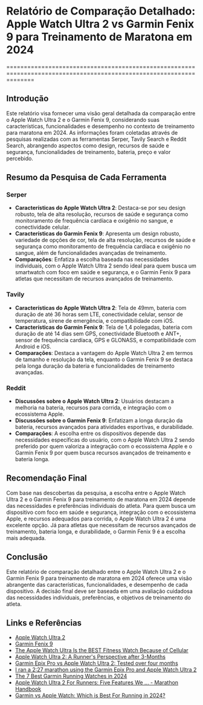# Relatório de Comparação Detalhado: Apple Watch Ultra 2 vs Garmin Fenix 9 para Treinamento de Maratona em 2024
====================================================================================================================

## Introdução
Este relatório visa fornecer uma visão geral detalhada da comparação entre o Apple Watch Ultra 2 e o Garmin Fenix 9, considerando suas características, funcionalidades e desempenho no contexto de treinamento para maratona em 2024. As informações foram coletadas através de pesquisas realizadas com 
as ferramentas Serper, Tavily Search e Reddit Search, abrangendo aspectos como design, recursos de saúde e segurança, funcionalidades de treinamento, bateria, preço e valor percebido.

## Resumo da Pesquisa de Cada Ferramenta
### Serper
- **Características do Apple Watch Ultra 2**: Destaca-se por seu design robusto, tela de alta resolução, recursos de saúde e segurança como monitoramento de frequência cardíaca e oxigênio no sangue, e conectividade celular.
- **Características do Garmin Fenix 9**: Apresenta um design robusto, variedade de opções de cor, tela de alta resolução, recursos de saúde e segurança como monitoramento de frequência cardíaca e oxigênio no sangue, além de funcionalidades avançadas de treinamento.
- **Comparações**: Enfatiza a escolha baseada nas necessidades individuais, com o Apple Watch Ultra 2 sendo ideal para quem busca um smartwatch com foco em saúde e segurança, e o Garmin Fenix 9 para atletas que necessitam de recursos avançados de treinamento.

### Tavily
- **Características do Apple Watch Ultra 2**: Tela de 49mm, bateria com duração de até 36 horas sem LTE, conectividade celular, sensor de temperatura, sirene de emergência, e compatibilidade com iOS.
- **Características do Garmin Fenix 9**: Tela de 1,4 polegadas, bateria com duração de até 14 dias sem GPS, conectividade Bluetooth e ANT+, sensor de frequência cardíaca, GPS e GLONASS, e compatibilidade com Android e iOS.
- **Comparações**: Destaca a vantagem do Apple Watch Ultra 2 em termos de tamanho e resolução da tela, enquanto o Garmin Fenix 9 se destaca pela longa duração da bateria e funcionalidades de treinamento avançadas.

### Reddit
- **Discussões sobre o Apple Watch Ultra 2**: Usuários destacam a melhoria na bateria, recursos para corrida, e integração com o ecossistema Apple.  
- **Discussões sobre o Garmin Fenix 9**: Enfatizam a longa duração da bateria, recursos avançados para atividades esportivas, e durabilidade.        
- **Comparações**: A escolha entre os dispositivos depende das necessidades específicas do usuário, com o Apple Watch Ultra 2 sendo preferido por quem valoriza a integração com o ecossistema Apple e o Garmin Fenix 9 por quem busca recursos avançados de treinamento e bateria longa.

## Recomendação Final
Com base nas descobertas da pesquisa, a escolha entre o Apple Watch Ultra 2 e o Garmin Fenix 9 para treinamento de maratona em 2024 depende das necessidades e preferências individuais do atleta. Para quem busca um dispositivo com foco em saúde e segurança, integração com o ecossistema Apple, e recursos adequados para corrida, o Apple Watch Ultra 2 é uma excelente opção. Já para atletas que necessitam de recursos avançados de treinamento, bateria longa, e durabilidade, o Garmin Fenix 9 é a escolha mais adequada.

## Conclusão
Este relatório de comparação detalhado entre o Apple Watch Ultra 2 e o Garmin Fenix 9 para treinamento de maratona em 2024 oferece uma visão abrangente das características, funcionalidades, e desempenho de cada dispositivo. A decisão final deve ser baseada em uma avaliação cuidadosa das necessidades individuais, preferências, e objetivos de treinamento do atleta.

## Links e Referências
- [Apple Watch Ultra 2](https://www.apple.com/apple-watch-ultra-2/)
- [Garmin Fenix 9](https://www.garmin.com/en-US/p/nosedev/fenix-9)
- [The Apple Watch Ultra Is the BEST Fitness Watch Because of Cellular](https://www.reddit.com/r/applewatchultra/comments/1eurw9d/unpopular_opinion_the_apple_watch_ultra_is_the/)
- [Apple Watch Ultra 2: A Runner's Perspective after 3-Months](https://medium.com/macoclock/apple-watch-ultra-2-a-3-month-runners-review-6ec89f65ae06)
- [Garmin Epix Pro vs Apple Watch Ultra 2: Tested over four months](https://www.youtube.com/watch?v=B7bVVuvZWSE)
- [I ran a 2:27 marathon using the Garmin Epix Pro and Apple Watch Ultra 2](https://www.tomsguide.com/wellness/smartwatches/i-ran-a-227-marathon-using-the-garmin-epix-pro-and-apple-watch-ultra-2-which-is-better)
- [The 7 Best Garmin Running Watches in 2024](https://www.runnersworld.com/gear/a36490720/best-garmin-gps-running-watches/)
- [Apple Watch Ultra 2 For Runners: Five Features We ... - Marathon Handbook](https://marathonhandbook.com/apple-watch-ultra-2-for-runners-in-2024/) 
- [Garmin vs Apple Watch: Which is Best For Running in 2024?](https://www.all-about-marathon-training.com/garmin-vs-apple-watch-running.html)